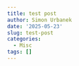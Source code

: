 ```yaml
---
title: test post
author: Simon Urbanek
date: '2025-05-23'
slug: test-post
categories:
  - Misc
tags: []
---
```

